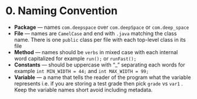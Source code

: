 # 0. Naming Convention



* **Package** — names `com.deepspace` over `com.deepSpace` or `com.deep_space`
* **File** — names are `CamelCase` and end with `.java` matching the class name. There is one `public` class per file with each top-level class in its file
* **Method** — names should be `verbs` in mixed case with each internal word capitalized for example `run();` or `runFast();`
* **Constants** — should be uppercase with “\_” separating each words for example `int MIN_WIDTH = 44;` and `int MAX_WIDTH = 99;`
* **Variable** — a name that tells the reader of the program what the variable represents i.e. if you are storing a test grade then pick `grade` vs `var1` . Keep the variable names short avoid including metadata.

